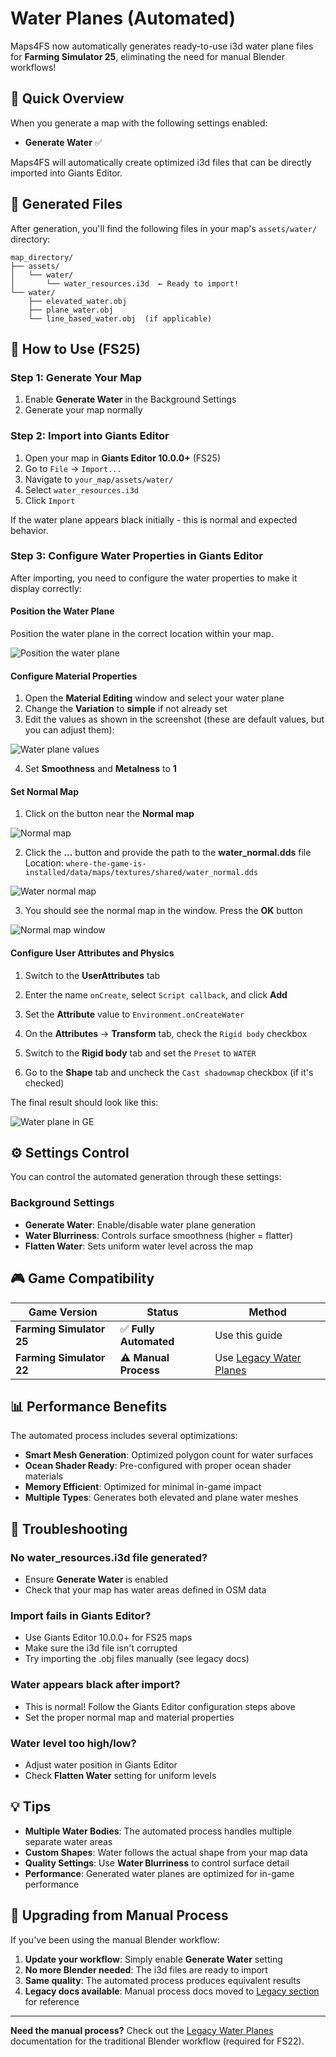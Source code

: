 # Water Planes (Automated)

Maps4FS now automatically generates ready-to-use i3d water plane files for **Farming Simulator 25**, eliminating the need for manual Blender workflows!

## 🎯 Quick Overview

When you generate a map with the following settings enabled:
- **Generate Water** ✅

Maps4FS will automatically create optimized i3d files that can be directly imported into Giants Editor.

## 📁 Generated Files

After generation, you'll find the following files in your map's `assets/water/` directory:

```
map_directory/
├── assets/
│   └── water/
│       └── water_resources.i3d  ← Ready to import!
└── water/
    ├── elevated_water.obj
    ├── plane_water.obj
    └── line_based_water.obj  (if applicable)
```

## 🚀 How to Use (FS25)

### Step 1: Generate Your Map
1. Enable **Generate Water** in the Background Settings
2. Generate your map normally

### Step 2: Import into Giants Editor
1. Open your map in **Giants Editor 10.0.0+** (FS25)
2. Go to `File` → `Import...`
3. Navigate to `your_map/assets/water/`
4. Select `water_resources.i3d`
5. Click `Import`

If the water plane appears black initially - this is normal and expected behavior.

### Step 3: Configure Water Properties in Giants Editor

After importing, you need to configure the water properties to make it display correctly:

#### Position the Water Plane
Position the water plane in the correct location within your map.

![Position the water plane](https://github.com/user-attachments/assets/c7257060-bd83-498f-a5dc-098e675540df)

#### Configure Material Properties
1. Open the **Material Editing** window and select your water plane
2. Change the **Variation** to **simple** if not already set
3. Edit the values as shown in the screenshot (these are default values, but you can adjust them):

![Water plane values](https://github.com/user-attachments/assets/6624878c-818d-4371-bbf9-8bb6ace6589f)

4. Set **Smoothness** and **Metalness** to **1**

#### Set Normal Map
1. Click on the button near the **Normal map**

![Normal map](https://github.com/user-attachments/assets/95adc493-983a-46ae-bd20-7d1f4e998ba7)

2. Click the **...** button and provide the path to the **water_normal.dds** file  
   Location: `where-the-game-is-installed/data/maps/textures/shared/water_normal.dds`

![Water normal map](https://github.com/user-attachments/assets/515de60b-bc1a-4843-b548-2820107435af)

3. You should see the normal map in the window. Press the **OK** button

![Normal map window](https://github.com/user-attachments/assets/bee7955f-7f6c-4d94-978c-0ab7835b9e2b)

#### Configure User Attributes and Physics
1. Switch to the **UserAttributes** tab
2. Enter the name `onCreate`, select `Script callback`, and click **Add**
3. Set the **Attribute** value to `Environment.onCreateWater`

4. On the **Attributes** → **Transform** tab, check the `Rigid body` checkbox

5. Switch to the **Rigid body** tab and set the `Preset` to `WATER`

6. Go to the **Shape** tab and uncheck the `Cast shadowmap` checkbox (if it's checked)

The final result should look like this:

![Water plane in GE](https://github.com/user-attachments/assets/b246cf85-b044-4ceb-bff4-9b32a753b143)

## ⚙️ Settings Control

You can control the automated generation through these settings:

### Background Settings
- **Generate Water**: Enable/disable water plane generation
- **Water Blurriness**: Controls surface smoothness (higher = flatter)
- **Flatten Water**: Sets uniform water level across the map

## 🎮 Game Compatibility

| Game Version | Status | Method |
|--------------|---------|---------|
| **Farming Simulator 25** | ✅ **Fully Automated** | Use this guide |
| **Farming Simulator 22** | ⚠️ **Manual Process** | Use [Legacy Water Planes](legacy_water_planes.md) |

## 📊 Performance Benefits

The automated process includes several optimizations:

- **Smart Mesh Generation**: Optimized polygon count for water surfaces
- **Ocean Shader Ready**: Pre-configured with proper ocean shader materials
- **Memory Efficient**: Optimized for minimal in-game impact
- **Multiple Types**: Generates both elevated and plane water meshes

## 🔧 Troubleshooting

### No water_resources.i3d file generated?
- Ensure **Generate Water** is enabled
- Check that your map has water areas defined in OSM data

### Import fails in Giants Editor?
- Use Giants Editor 10.0.0+ for FS25 maps
- Make sure the i3d file isn't corrupted
- Try importing the .obj files manually (see legacy docs)

### Water appears black after import?
- This is normal! Follow the Giants Editor configuration steps above
- Set the proper normal map and material properties

### Water level too high/low?
- Adjust water position in Giants Editor
- Check **Flatten Water** setting for uniform levels

## 💡 Tips

- **Multiple Water Bodies**: The automated process handles multiple separate water areas
- **Custom Shapes**: Water follows the actual shape from your map data  
- **Quality Settings**: Use **Water Blurriness** to control surface detail
- **Performance**: Generated water planes are optimized for in-game performance

## 🔄 Upgrading from Manual Process

If you've been using the manual Blender workflow:

1. **Update your workflow**: Simply enable **Generate Water** setting
2. **No more Blender needed**: The i3d files are ready to import
3. **Same quality**: The automated process produces equivalent results
4. **Legacy docs available**: Manual process docs moved to [Legacy section](legacy_water_planes.md) for reference

---

**Need the manual process?** Check out the [Legacy Water Planes](legacy_water_planes.md) documentation for the traditional Blender workflow (required for FS22).